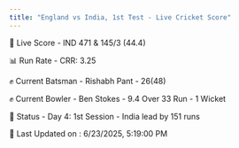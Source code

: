 ```yaml
---
title: "England vs India, 1st Test - Live Cricket Score"
---
```


🔴 Live Score - IND 471 & 145/3 (44.4)  

📊 Run Rate - CRR: 3.25  

✊ Current Batsman - Rishabh Pant - 26(48)  

✊ Current Bowler - Ben Stokes - 9.4 Over 33 Run - 1 Wicket  

📑 Status - Day 4: 1st Session - India lead by 151 runs

📝 Last Updated on : 6/23/2025, 5:19:00 PM  

